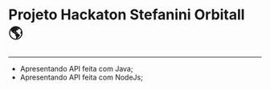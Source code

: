 # Projeto Hackaton Stefanini Orbitall  :earth_americas:

---

- Apresentando API feita com Java;
- Apresentando API feita com NodeJs;